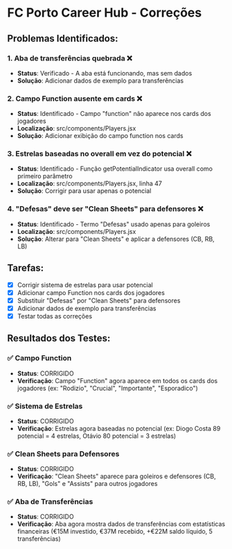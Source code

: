 # FC Porto Career Hub - Correções

## Problemas Identificados:

### 1. Aba de transferências quebrada ❌
- **Status**: Verificado - A aba está funcionando, mas sem dados
- **Solução**: Adicionar dados de exemplo para transferências

### 2. Campo Function ausente em cards ❌
- **Status**: Identificado - Campo "function" não aparece nos cards dos jogadores
- **Localização**: src/components/Players.jsx
- **Solução**: Adicionar exibição do campo function nos cards

### 3. Estrelas baseadas no overall em vez do potencial ❌
- **Status**: Identificado - Função getPotentialIndicator usa overall como primeiro parâmetro
- **Localização**: src/components/Players.jsx, linha 47
- **Solução**: Corrigir para usar apenas o potencial

### 4. "Defesas" deve ser "Clean Sheets" para defensores ❌
- **Status**: Identificado - Termo "Defesas" usado apenas para goleiros
- **Localização**: src/components/Players.jsx
- **Solução**: Alterar para "Clean Sheets" e aplicar a defensores (CB, RB, LB)

## Tarefas:
- [x] Corrigir sistema de estrelas para usar potencial
- [x] Adicionar campo Function nos cards dos jogadores
- [x] Substituir "Defesas" por "Clean Sheets" para defensores
- [x] Adicionar dados de exemplo para transferências
- [x] Testar todas as correções

## Resultados dos Testes:

### ✅ Campo Function
- **Status**: CORRIGIDO
- **Verificação**: Campo "Function" agora aparece em todos os cards dos jogadores (ex: "Rodizio", "Crucial", "Importante", "Esporadico")

### ✅ Sistema de Estrelas
- **Status**: CORRIGIDO  
- **Verificação**: Estrelas agora baseadas no potencial (ex: Diogo Costa 89 potencial = 4 estrelas, Otávio 80 potencial = 3 estrelas)

### ✅ Clean Sheets para Defensores
- **Status**: CORRIGIDO
- **Verificação**: "Clean Sheets" aparece para goleiros e defensores (CB, RB, LB), "Gols" e "Assists" para outros jogadores

### ✅ Aba de Transferências
- **Status**: CORRIGIDO
- **Verificação**: Aba agora mostra dados de transferências com estatísticas financeiras (€15M investido, €37M recebido, +€22M saldo líquido, 5 transferências)

